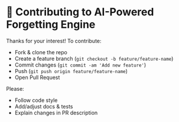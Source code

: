 # 🤝 Contributing to AI-Powered Forgetting Engine

Thanks for your interest! To contribute:

- Fork & clone the repo
- Create a feature branch (`git checkout -b feature/feature-name`)
- Commit changes (`git commit -am 'Add new feature'`)
- Push (`git push origin feature/feature-name`)
- Open Pull Request

Please:
- Follow code style
- Add/adjust docs & tests
- Explain changes in PR description
